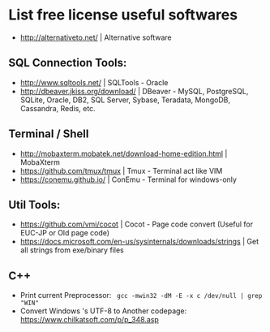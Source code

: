 # List free license useful softwares

- http://alternativeto.net/ | Alternative software

## SQL Connection Tools:
- http://www.sqltools.net/ | SQLTools - Oracle
- http://dbeaver.jkiss.org/download/ | DBeaver - MySQL, PostgreSQL, SQLite, Oracle, DB2, SQL Server, Sybase, Teradata, MongoDB, Cassandra, Redis, etc.

## Terminal / Shell
- http://mobaxterm.mobatek.net/download-home-edition.html | MobaXterm
- https://github.com/tmux/tmux | Tmux - Terminal act like VIM
- https://conemu.github.io/ | ConEmu - Terminal for windows-only

## Util Tools:
- https://github.com/vmi/cocot | Cocot - Page code convert (Useful for EUC-JP or Old page code)
- https://docs.microsoft.com/en-us/sysinternals/downloads/strings | Get all strings from exe/binary files

## C++
- Print current Preprocessor: ` gcc -mwin32 -dM -E -x c /dev/null | grep "WIN"`
- Convert Windows 's UTF-8 to Another codepage: https://www.chilkatsoft.com/p/p_348.asp
